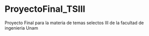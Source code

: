 # ProyectoFinal_TSIII
Proyecto Final para la materia de temas selectos III de la facultad de ingenieria Unam
